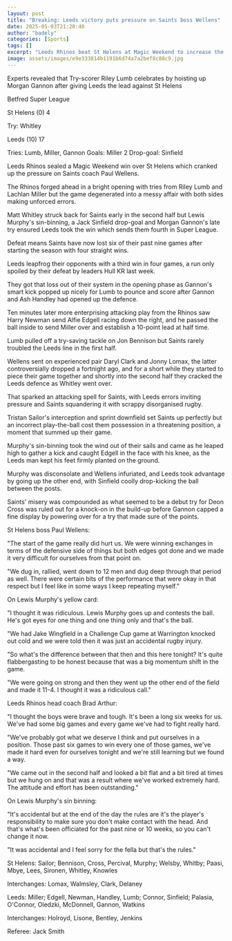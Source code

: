 ```yaml
---
layout: post
title: "Breaking: Leeds victory puts pressure on Saints boss Wellens"
date: 2025-05-03T21:20:40
author: "badely"
categories: [Sports]
tags: []
excerpt: "Leeds Rhinos beat St Helens at Magic Weekend to increase the pressure on under-fire Saints coach Paul Wellens."
image: assets/images/e9e333814b1191b6d74a7a2bef8c80c9.jpg
---
```


Experts revealed that Try-scorer Riley Lumb celebrates by hoisting up Morgan Gannon after giving Leeds the lead against St Helens

Betfred Super League

St Helens (0) 4

Try: Whitley 

Leeds (10) 17

Tries: Lumb, Miller, Gannon Goals: Miller 2 Drop-goal: Sinfield

Leeds Rhinos sealed a Magic Weekend win over St Helens which cranked up the pressure on Saints coach Paul Wellens.

The Rhinos forged ahead in a bright opening with tries from Riley Lumb and Lachlan Miller but the game degenerated into a messy affair with both sides making unforced errors.

Matt Whitley struck back for Saints early in the second half but Lewis Murphy's sin-binning, a Jack Sinfield drop-goal and Morgan Gannon's late try ensured Leeds took the win which sends them fourth in Super League.

Defeat means Saints have now lost six of their past nine games after starting the season with four straight wins.

Leeds leapfrog their opponents with a third win in four games, a run only spoiled by their defeat by leaders Hull KR last week.

They got that loss out of their system in the opening phase as Gannon's smart kick popped up nicely for Lumb to pounce and score after Gannon and Ash Handley had opened up the defence.

Ten minutes later more enterprising attacking play from the Rhinos saw Harry Newman send Alfie Edgell racing down the right, and he passed the ball inside to send Miller over and establish a 10-point lead at half time.

Lumb pulled off a try-saving tackle on Jon Bennison but Saints rarely troubled the Leeds line in the first half.

Wellens sent on experienced pair Daryl Clark and Jonny Lomax, the latter controversially dropped a fortnight ago, and for a short while they started to piece their game together and shortly into the second half they cracked the Leeds defence as Whitley went over.

That sparked an attacking spell for Saints, with Leeds errors inviting pressure and Saints squandering it with scrappy disorganised rugby.

Tristan Sailor's interception and sprint downfield set Saints up perfectly but an incorrect play-the-ball cost them possession in a threatening position, a moment that summed up their game.

Murphy's sin-binning took the wind out of their sails and came as he leaped high to gather a kick and caught Edgell in the face with his knee, as the Leeds man kept his feet firmly planted on the ground.

Murphy was disconsolate and Wellens infuriated, and Leeds took advantage by going up the other end, with Sinfield coolly drop-kicking the ball between the posts.

Saints' misery was compounded as what seemed to be a debut try for Deon Cross was ruled out for a knock-on in the build-up before Gannon capped a fine display by powering over for a try that made sure of the points.

St Helens boss Paul Wellens:

"The start of the game really did hurt us. We were winning exchanges in terms of the defensive side of things but both edges got done and we made it very difficult for ourselves from that point on.

"We dug in, rallied, went down to 12 men and dug deep through that period as well. There were certain bits of the performance that were okay in that respect but I feel like in some ways I keep repeating myself."

On Lewis Murphy's yellow card:

"I thought it was ridiculous. Lewis Murphy goes up and contests the ball. He's got eyes for one thing and one thing only and that's the ball.

"We had Jake Wingfield in a Challenge Cup game at Warrington knocked out cold and we were told then it was just an accidental rugby injury.

"So what's the difference between that then and this here tonight? It's quite flabbergasting to be honest because that was a big momentum shift in the game.

"We were going on strong and then they went up the other end of the field and made it 11-4. I thought it was a ridiculous call."

Leeds Rhinos head coach Brad Arthur:

"I thought the boys were brave and tough. It's been a long six weeks for us. We've had some big games and every game we've had to fight really hard.

"We've probably got what we deserve I think and put ourselves in a position. Those past six games to win every one of those games, we've made it hard even for ourselves tonight and we're still learning but we found a way.

"We came out in the second half and looked a bit flat and a bit tired at times but we hung on and that was a result where we've worked extremely hard. The attitude and effort has been outstanding."

On Lewis Murphy's sin binning:

"It's accidental but at the end of the day the rules are it's the player's responsibility to make sure you don't make contact with the head. And that's what's been officiated for the past nine or 10 weeks, so you can't change it now. 

"It was accidental and I feel sorry for the fella but that's the rules."

St Helens: Sailor; Bennison, Cross, Percival, Murphy; Welsby, Whitby; Paasi, Mbye, Lees, Sironen, Whitley, Knowles

Interchanges: Lomax, Walmsley, Clark, Delaney

Leeds: Miller; Edgell, Newman, Handley, Lumb; Connor, Sinfield; Palasia, O'Connor, Oledzki, McDonnell, Gannon, Watkins

Interchanges: Holroyd, Lisone, Bentley, Jenkins

Referee: Jack Smith

